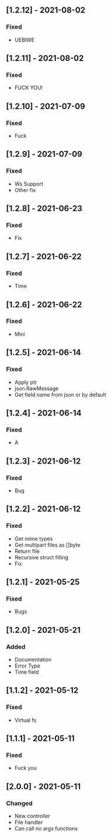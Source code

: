 ## [1.2.12] - 2021-08-02

### Fixed
-    UEBIWE

## [1.2.11] - 2021-08-02

### Fixed
-    FUCK YOU!

## [1.2.10] - 2021-07-09

### Fixed
-    Fuck

## [1.2.9] - 2021-07-09

### Fixed
-    Ws Support
-    Other fix

## [1.2.8] - 2021-06-23

### Fixed
-    Fix

## [1.2.7] - 2021-06-22

### Fixed
-    Time

## [1.2.6] - 2021-06-22

### Fixed
-    Mini

## [1.2.5] - 2021-06-14

### Fixed
-    Apply ptr
-    json.RawMessage
-    Get field name from json or by default

## [1.2.4] - 2021-06-14

### Fixed
-    A

## [1.2.3] - 2021-06-12

### Fixed
-    Bug

## [1.2.2] - 2021-06-12

### Fixed
-    Get mime types
-    Get multipart files as []byte
-    Return file
-    Recursive struct filling
-    Fix

## [1.2.1] - 2021-05-25

### Fixed
-    Bugs

## [1.2.0] - 2021-05-21

### Added
-    Documentation
-    Error Type
-    Time field

## [1.1.2] - 2021-05-12

### Fixed
-    Virtual fs

## [1.1.1] - 2021-05-11

### Fixed
-    Fuck you

## [2.0.0] - 2021-05-11

### Changed
-    New controller
-    File handler
-    Can call no args functions

